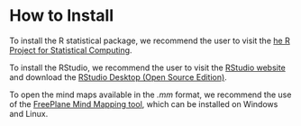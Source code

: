 # How to Install

To install the R statistical package,
we recommend the user to visit the
[he R Project for Statistical Computing](https://www.r-project.org/).


To install the RStudio, 
we recommend the user to visit the 
[RStudio website](https://www.rstudio.com/) and download the 
[RStudio Desktop (Open Source Edition)](https://www.rstudio.com/products/rstudio/download/).

To open the mind maps available in the _.mm_ format, 
we recommend the use of the 
[FreePlane Mind Mapping tool](https://www.freeplane.org/wiki/index.php/Home), 
which can be installed on Windows and Linux. 

